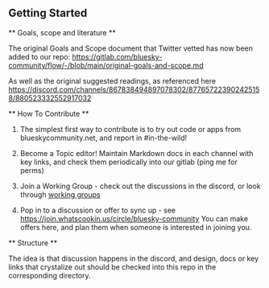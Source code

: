 ## Getting Started

** Goals, scope and literature **

The original Goals and Scope document that Twitter vetted has now been added to our repo:
https://gitlab.com/bluesky-community/flow/-/blob/main/original-goals-and-scope.md

As well as the original suggested readings, as referenced here
https://discord.com/channels/867838494897078302/877657223902425158/880523332552917032

** How To Contribute **

1) The simplest first way to contribute is to try out code or apps from blueskycommunity.net, and report in #in-the-wild!  

2) Become a Topic editor!  Maintain Markdown docs in each channel with key links, and check them periodically into our gitlab (ping me for perms)

3) Join a Working Group - check out the discussions in the discord, or look through [working groups](https://gitlab.com/bluesky-community/flow/-/tree/main/WORKING_GROUPS)

4) Pop in to a discussion or offer to sync up - see https://join.whatscookin.us/circle/bluesky-community 
You can make offers here, and plan them when someone is interested in joining you.


** Structure **

The idea is that discussion happens in the discord, and design, docs or key links that crystalize out should be checked into this repo in the corresponding directory.
